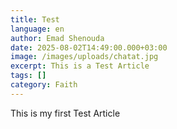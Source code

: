 ```yaml
---
title: Test
language: en
author: Emad Shenouda
date: 2025-08-02T14:49:00.000+03:00
image: /images/uploads/chatat.jpg
excerpt: This is a Test Article
tags: []
category: Faith
---
```

This is my first Test Article
